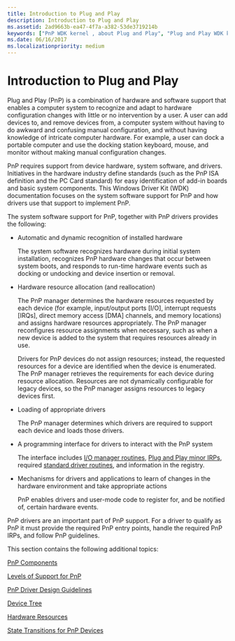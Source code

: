 ```yaml
---
title: Introduction to Plug and Play
description: Introduction to Plug and Play
ms.assetid: 2ad9663b-ea47-4f7a-a382-53de3719214b
keywords: ["PnP WDK kernel , about Plug and Play", "Plug and Play WDK kernel , about Plug and Play"]
ms.date: 06/16/2017
ms.localizationpriority: medium
---
```


# Introduction to Plug and Play





Plug and Play (PnP) is a combination of hardware and software support that enables a computer system to recognize and adapt to hardware configuration changes with little or no intervention by a user. A user can add devices to, and remove devices from, a computer system without having to do awkward and confusing manual configuration, and without having knowledge of intricate computer hardware. For example, a user can dock a portable computer and use the docking station keyboard, mouse, and monitor without making manual configuration changes.

PnP requires support from device hardware, system software, and drivers. Initiatives in the hardware industry define standards (such as the PnP ISA definition and the PC Card standard) for easy identification of add-in boards and basic system components. This Windows Driver Kit (WDK) documentation focuses on the system software support for PnP and how drivers use that support to implement PnP.

The system software support for PnP, together with PnP drivers provides the following:

-   Automatic and dynamic recognition of installed hardware

    The system software recognizes hardware during initial system installation, recognizes PnP hardware changes that occur between system boots, and responds to run-time hardware events such as docking or undocking and device insertion or removal.

-   Hardware resource allocation (and reallocation)

    The PnP manager determines the hardware resources requested by each device (for example, input/output ports \[I/O\], interrupt requests \[IRQs\], direct memory access \[DMA\] channels, and memory locations) and assigns hardware resources appropriately. The PnP manager reconfigures resource assignments when necessary, such as when a new device is added to the system that requires resources already in use.

    Drivers for PnP devices do not assign resources; instead, the requested resources for a device are identified when the device is enumerated. The PnP manager retrieves the requirements for each device during resource allocation. Resources are not dynamically configurable for legacy devices, so the PnP manager assigns resources to legacy devices first.

-   Loading of appropriate drivers

    The PnP manager determines which drivers are required to support each device and loads those drivers.

-   A programming interface for drivers to interact with the PnP system

    The interface includes [I/O manager routines](https://docs.microsoft.com/previous-versions/windows/hardware/drivers/ff551797(v=vs.85)), [Plug and Play minor IRPs](https://docs.microsoft.com/windows-hardware/drivers/kernel/plug-and-play-minor-irps), required [standard driver routines](https://docs.microsoft.com/windows-hardware/drivers/kernel/introduction-to-standard-driver-routines), and information in the registry.

-   Mechanisms for drivers and applications to learn of changes in the hardware environment and take appropriate actions

    PnP enables drivers and user-mode code to register for, and be notified of, certain hardware events.

PnP drivers are an important part of PnP support. For a driver to qualify as PnP it must provide the required PnP entry points, handle the required PnP IRPs, and follow PnP guidelines.

This section contains the following additional topics:

[PnP Components](pnp-components.md)

[Levels of Support for PnP](levels-of-support-for-pnp.md)

[PnP Driver Design Guidelines](pnp-driver-design-guidelines.md)

[Device Tree](device-tree.md)

[Hardware Resources](hardware-resources.md)

[State Transitions for PnP Devices](state-transitions-for-pnp-devices.md)

 

 





